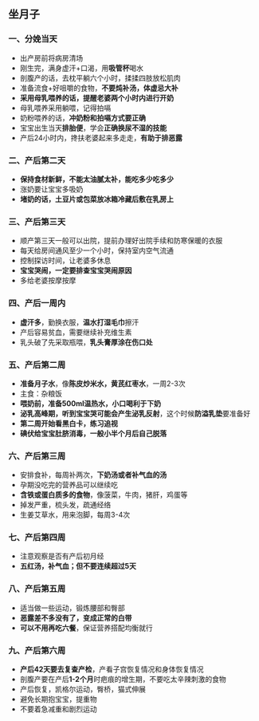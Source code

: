 ## 坐月子

### 一、分娩当天
* 出产房前将病房清场
* 刚生完，满身虚汗+口渴，用**吸管杯**喝水
* 剖腹产的话，去枕平躺六个小时，揉揉四肢放松肌肉
* 准备流食+好咀嚼的食物，**不要炖补汤，体虚忌大补**
* **采用母乳喂养的话，提醒老婆两个小时内进行开奶**
* 母乳喂养采用躺喂，记得拍嗝
* 奶粉喂养的话，**冲奶粉和拍嗝方式要正确**
* 宝宝出生当天**排胎便**，学会**正确换尿不湿的技能**
* 产后24小时内，搀扶老婆起来多走走，**有助于排恶露**

### 二、产后第二天
* **保持食材新鲜，不能太油腻太补，能吃多少吃多少**
* 涨奶要让宝宝多吸奶
* **堵奶的话，土豆片或包菜放冰箱冷藏后敷在乳房上**

### 三、产后第三天
* 顺产第三天一般可以出院，提前办理好出院手续和防寒保暖的衣服
* 每天给房间通风至少一个小时，保持室内空气流通
* 控制探访时间，让老婆多休息
* **宝宝哭闹，一定要排查宝宝哭闹原因**
* 多给老婆按摩按摩

### 四、产后一周内
* **虚汗多**，勤换衣服，**温水打湿毛巾**擦汗
* 产后容易贫血，需要继续补充维生素
* 乳头破了先采取瓶喂，**乳头膏厚涂在伤口处**

### 五、产后第二周
* **准备月子水**，像**陈皮炒米水，黄芪红枣水**，一周2-3次
* 主食：杂粮饭
* **喂奶前，准备500ml温热水，小口喝利于下奶**
* **泌乳高峰期，听到宝宝哭可能会产生泌乳反射**，这个时候**防溢乳垫**要准备好
* **第二周开始看黑白卡，练习追视**
* **碘伏给宝宝肚脐消毒，一般小半个月后自己脱落**

### 六、产后第三周
* 安排食补，每周补两次，**下奶汤或者补气血的汤**
* 孕期没吃完的营养品可以继续吃
* **含铁或蛋白质多的食物**，像菠菜，牛肉，猪肝，鸡蛋等
* 掉发严重，梳头发，疏通经络
* 生姜艾草水，用来泡脚，每周3-4次

### 七、产后第四周
* 注意观察是否有产后初月经
* **五红汤，补气血；但不要连续超过5天**

### 八、产后第五周
* 适当做一些运动，锻炼腰部和臀部
* **恶露差不多没有了，变成正常的白带**
* **可以不用再吃六餐**，保证营养搭配均衡就行

### 九、产后第六周
* **产后42天要去复查产检**，产看子宫恢复情况和身体恢复情况
* 剖腹产要在产后**1-2个月**时疤痕的增生期，不要吃太辛辣刺激的食物
* 产后恢复，凯格尔运动，臀桥，猫式伸展
* 避免长期抱宝宝，提重物
* 不要着急减重和剧烈运动